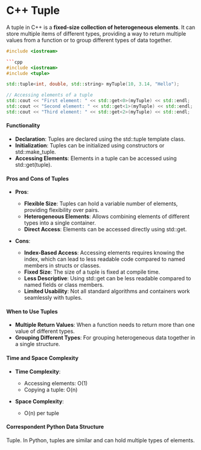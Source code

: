# C++ Tuple

A tuple in C++ is a **fixed-size collection of heterogeneous elements**. It can store multiple items of different types, providing a way to return multiple values from a function or to group different types of data together.

```cpp
#include <iostream>

```cpp
#include <iostream>
#include <tuple>

std::tuple<int, double, std::string> myTuple(10, 3.14, "Hello");

// Accessing elements of a tuple
std::cout << "First element: " << std::get<0>(myTuple) << std::endl;
std::cout << "Second element: " << std::get<1>(myTuple) << std::endl;
std::cout << "Third element: " << std::get<2>(myTuple) << std::endl;
```

#### Functionality
- **Declaration**: Tuples are declared using the std::tuple template class.
- **Initialization**: Tuples can be initialized using constructors or std::make_tuple.
- **Accessing Elements**: Elements in a tuple can be accessed using std::get<index>(tuple).

#### Pros and Cons of Tuples
- **Pros**:

    - **Flexible Size**: Tuples can hold a variable number of elements, providing flexibility over pairs.
    - **Heterogeneous Elements**: Allows combining elements of different types into a single container.
    - **Direct Access**: Elements can be accessed directly using std::get.

- **Cons**:

    - **Index-Based Access**: Accessing elements requires knowing the index, which can lead to less readable code compared to named members in structs or classes.
    - **Fixed Size**: The size of a tuple is fixed at compile time.
    - **Less Descriptive**: Using std::get<index> can be less readable compared to named fields or class members.
    - **Limited Usability**: Not all standard algorithms and containers work seamlessly with tuples.

#### When to Use Tuples
- **Multiple Return Values**: When a function needs to return more than one value of different types.
- **Grouping Different Types**: For grouping heterogeneous data together in a single structure.

#### Time and Space Complexity
- **Time Complexity**:

    - Accessing elements: O(1)
    - Copying a tuple: O(n)

- **Space Complexity**:
    - O(n) per tuple

#### Correspondent Python Data Structure
Tuple. In Python, tuples are similar and can hold multiple types of elements.